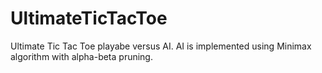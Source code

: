 # UltimateTicTacToe
Ultimate Tic Tac Toe playabe versus AI. AI is implemented using Minimax algorithm with alpha-beta pruning.
